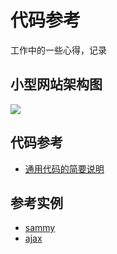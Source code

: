 # 代码参考
工作中的一些心得，记录

## 小型网站架构图
 ![](https://github.com/rainbow494/code-reference/blob/master/img/architectural.png)


## 代码参考
- [通用代码的简要说明](https://github.com/rainbow494/code-reference/tree/master/doc/code-reference.md)

## 参考实例
- [sammy](https://github.com/rainbow494/code-reference/tree/master/examples/url-route/sammy)
- [ajax](https://github.com/rainbow494/code-reference/tree/master/examples/ajax)
